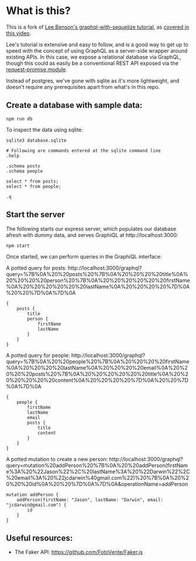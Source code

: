 # What is this?

This is a fork of [Lee Benson's graphql-with-sequelize tutorial](https://github.com/leebenson/graphql-with-sequelize), as [covered in this video](https://www.youtube.com/watch?v=DNPVqK_woRQ). 

Lee's tutorial is extensive and easy to follow, and is a good way to get up to speed with the concept of using GraphQL as a server-side wrapper around existing APIs.
In this case, we expose a relational database via GraphQL, though this could as easily be a conventional REST API exposed via the [request-promise module](https://www.npmjs.com/package/request-promise).  

Instead of postgres, we've gone with sqlite as it's more lightweight, and doesn't require any prerequisites apart from what's in this repo.


## Create a database with sample data:

    npm run db

To inspect the data using sqlite:

    sqlite3 database.sqlite

    # Following are commands entered at the sqlite command line    
    .help

    .schema posts
    .schema people

    select * from posts;
    select * from people;
    
    .q

## Start the server 

The following starts our express server, which populates our database afresh with dummy data, and serves GraphiQL at http://localhost:3000:  

    npm start

Once started, we can perform queries in the GraphiQL interface:

A potted query for posts:
http://localhost:3000/graphql?query=%7B%0A%20%20posts%20%7B%0A%20%20%20%20title%0A%20%20%20%20person%20%7B%0A%20%20%20%20%20%20firstName%0A%20%20%20%20%20%20lastName%0A%20%20%20%20%7D%0A%20%20%7D%0A%7D%0A

    {
        posts {
            title
            person {
                firstName
                lastName
            }
        }
    }

A potted query for people:
http://localhost:3000/graphql?query=%7B%0A%20%20people%20%7B%0A%20%20%20%20firstName%0A%20%20%20%20lastName%0A%20%20%20%20email%0A%20%20%20%20posts%20%7B%0A%20%20%20%20%20%20title%0A%20%20%20%20%20%20content%0A%20%20%20%20%7D%0A%20%20%7D%0A%7D%0A

    {
        people {
            firstName
            lastName
            email
            posts {
                title
                content
            }
        }
    }

A potted mutation to create a new person: 
http://localhost:3000/graphql?query=mutation%20addPerson%20%7B%0A%20%20addPerson(firstName%3A%20%22Jason%22%2C%20lastName%3A%20%22Darwin%22%2C%20email%3A%20%22jcdarwin%40gmail.com%22)%20%7B%0A%20%20%20%20id%0A%20%20%7D%0A%7D%0A&operationName=addPerson

    mutation addPerson {
        addPerson(firstName: "Jason", lastName: "Darwin", email: "jcdarwin@gmail.com") {
            id
        }
    }


## Useful resources:

* The Faker API: https://github.com/FotoVerite/Faker.js